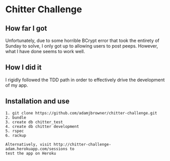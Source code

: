 # Chitter Challenge

## How far I got

Unfortunately, due to some horrible BCrypt error that took the entirety of
Sunday to solve, I only got up to allowing users to post peeps. However, what I
have done seems to work well.

## How I did it

I rigidly followed the TDD path in order to effectively drive the development
of my app.

## Installation and use
```
1. git clone https://github.com/adamjbrowner/chitter-challenge.git
2. bundle
3. create db chitter_test
4. create db chitter development
5. rspec
6. rackup

Alternatively, visit http://chitter-challenge-adam.herokuapp.com/sessions to
test the app on Heroku

```

